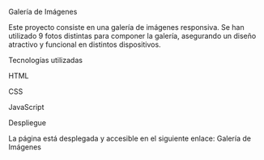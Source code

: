Galería de Imágenes

Este proyecto consiste en una galería de imágenes responsiva. Se han utilizado 9 fotos distintas para componer la galería, asegurando un diseño atractivo y funcional en distintos dispositivos.

Tecnologías utilizadas

HTML

CSS

JavaScript

Despliegue

La página está desplegada y accesible en el siguiente enlace:
Galería de Imágenes
